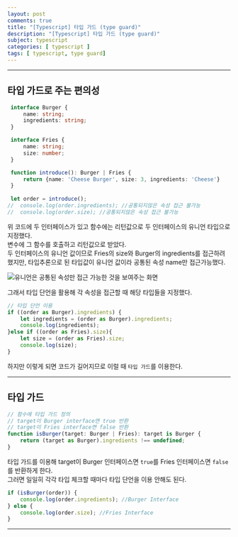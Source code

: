 ```yaml
---
layout: post
comments: true
title: "[Typescript] 타입 가드 (type guard)"
description: "[Typescript] 타입 가드 (type guard)"
subject: typescript
categories: [ typescript ]
tags: [ typescript, type guard]
---
```


<hr>

## 타입 가드로 주는 편의성

```typescript
 interface Burger {
     name: string;
     ingredients: string;
 }

 interface Fries {
     name: string;
     size: number;
 }

 function introduce(): Burger | Fries {
     return {name: 'Cheese Burger', size: 3, ingredients: 'Cheese'}
 }
 
 let order = introduce();
//  console.log(order.ingredients); //공통되지않은 속성 접근 불가능
//  console.log(order.size); //공통되지않은 속성 접근 불가능
```

위 코드에 두 인터페이스가 있고 함수에는 리턴값으로 두 인터페이스의 유니언 타입으로 지정했다.  
변수에 그 함수를 호출하고 리턴값으로 받았다.  
두 인터페이스의 유니언 값이므로 Fries의 size와 Burger의 ingredients를 접근하려 했지만, 타입추론으로 된 타입값이 유니언 값이라 공통된 속성 name만 접근가능했다.

![유니언은 공통된 속성만 접근 가능한 것을 보여주는 화면](/assets/img/typescript/ts-type-guard1.png "유니언은 공통된 속성만 접근 가능한 것을 보여주는 화면")

그래서 타입 단언을 활용해 각 속성을 접근할 때 해당 타입들을 지정했다.  

```typescript
// 타입 단언 이용
if ((order as Burger).ingredients) {
    let ingredients = (order as Burger).ingredients;
    console.log(ingredients);
}else if ((order as Fries).size){
    let size = (order as Fries).size;
    console.log(size);
}
```

하지만 이렇게 되면 코드가 길어지므로 이럴 때 `타입 가드`를 이용한다.

<hr>

## 타입 가드

```typescript
// 함수에 타입 가드 정의
// target이 Burger interface면 true 반환
// target이 Fries interface면 false 반환
function isBurger(target: Burger | Fries): target is Burger {
    return (target as Burger).ingredients !== undefined;
}
```

타입 가드를 이용해 target이 Burger 인터페이스면 `true`를 Fries 인터페이스면 `false`를 반환하게 한다.  
그러면 일일히 각각 타입 체크할 때마다 타입 단언을 이용 안해도 된다.   

```typescript
if (isBurger(order)) {
    console.log(order.ingredients); //Burger Interface
} else {
    console.log(order.size); //Fries Interface
}
```

<hr>
